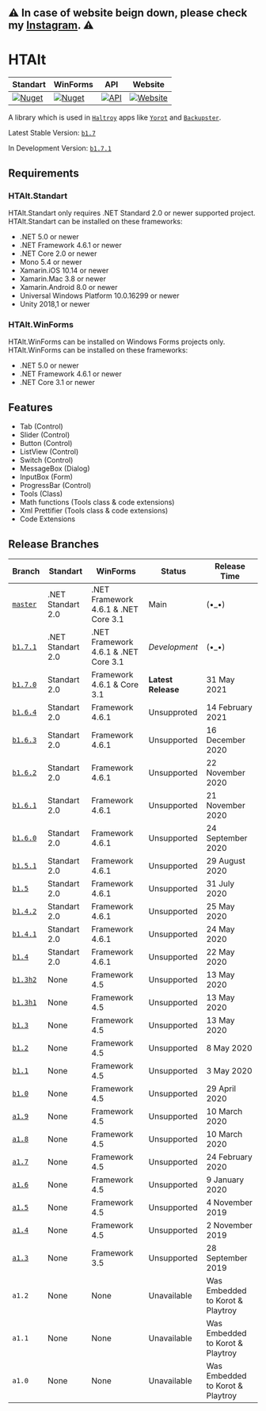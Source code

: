 ## ⚠ In case of website beign down, please check my [Instagram](https://instagram.com/haltroy_). ⚠
# HTAlt
|Standart|WinForms|API|Website|
|-|-|-|-|
|[![Nuget](https://img.shields.io/nuget/dt/HTAlt.Standart?label=Nuget&style=for-the-badge)](https://www.nuget.org/packages/HTAlt.Standart)|[![Nuget](https://img.shields.io/nuget/dt/HTAlt.WinForms?label=Nuget&style=for-the-badge)](https://www.nuget.org/packages/HTAlt.WinForms)| [![API](https://img.shields.io/badge/HTAlt-API%20Docs-blue?style=for-the-badge)](http://htalt.haltroy.com) | [![Website](https://img.shields.io/badge/haltroy-Website-blue?style=for-the-badge)](https://haltroy.com) |



A library which is used in [`Haltroy`](http://haltroy.com) apps like [`Yorot`](https://github.com/haltroy/Yorot) and [`Backupster`](https://haltroy.com/Backupster.html).

Latest Stable Version: [`b1.7`](https://github.com/Haltroy/HTAlt/releases/tag/b1.7.0)

In Development Version: [`b1.7.1`](https://github.com/Haltroy/HTAlt/releases/tag/b1.7.1)

## Requirements
### HTAlt.Standart
HTAlt.Standart only requires .NET Standard 2.0 or newer supported project. HTAlt.Standart can be installed on these frameworks:
 - .NET 5.0 or newer
 - .NET Framework 4.6.1 or newer
 - .NET Core 2.0 or newer
 - Mono 5.4 or newer
 - Xamarin.iOS 10.14 or newer
 - Xamarin.Mac 3.8 or newer
 - Xamarin.Android 8.0 or newer
 - Universal Windows Platform 10.0.16299 or newer
 - Unity 2018,1 or newer

### HTAlt.WinForms
HTAlt.WinForms can be installed on Windows Forms projects only. HTAlt.WinForms can be installed on these frameworks:
 - .NET 5.0 or newer
 - .NET Framework 4.6.1 or newer
 - .NET Core 3.1 or newer

## Features
 - Tab (Control)
 - Slider (Control)
 - Button (Control)
 - ListView (Control)
 - Switch (Control)
 - MessageBox (Dialog)
 - InputBox (Form)
 - ProgressBar (Control)
 - Tools (Class)
 - Math functions (Tools class & code extensions) 
 - Xml Prettifier (Tools class & code extensions)
 - Code Extensions

 ## Release Branches

| Branch                                                               | Standart | WinForms | Status | Release Time |
|----------------------------------------------------------------------|---------------|---------------------|----------|------------|
| [`master`](https://github.com/haltroy/htalt)              | .NET Standart 2.0 | .NET Framework 4.6.1 & .NET Core 3.1 | Main | (•_•) |
| [`b1.7.1`](https://github.com/haltroy/htalt/tree/b1.7.1) | .NET Standart 2.0 | .NET Framework 4.6.1 & .NET Core 3.1 | *Development* | (•_•) |
| [`b1.7.0`](https://github.com/haltroy/htalt/tree/b1.7.0) | Standart 2.0 | Framework 4.6.1 & Core 3.1 | **Latest Release** | 31 May 2021 |
| [`b1.6.4`](https://github.com/haltroy/htalt/tree/b1.6.4) | Standart 2.0 | Framework 4.6.1 | Unsupproted | 14 February 2021 |
| [`b1.6.3`](https://github.com/haltroy/htalt/tree/b1.6.3) | Standart 2.0 | Framework 4.6.1 | Unsupported | 16 December 2020 |
| [`b1.6.2`](https://github.com/haltroy/htalt/tree/b1.6.2) | Standart 2.0 | Framework 4.6.1 | Unsupported | 22 November 2020 |
| [`b1.6.1`](https://github.com/haltroy/htalt/tree/b1.6.1) | Standart 2.0 | Framework 4.6.1 | Unsupported | 21 November 2020 |
| [`b1.6.0`](https://github.com/haltroy/htalt/tree/b1.6.0) | Standart 2.0 | Framework 4.6.1 | Unsupported | 24 September 2020 |
| [`b1.5.1`](https://github.com/haltroy/htalt/tree/b1.5.1) | Standart 2.0 | Framework 4.6.1 | Unsupported | 29 August 2020 |
| [`b1.5`](https://github.com/haltroy/htalt/tree/b1.5) | Standart 2.0 | Framework 4.6.1 | Unsupported | 31 July 2020 |
| [`b1.4.2`](https://github.com/haltroy/htalt/tree/b1.4.2) | Standart 2.0 | Framework 4.6.1 | Unsupported | 25 May 2020 |
| [`b1.4.1`](https://github.com/haltroy/htalt/tree/b1.4.1) | Standart 2.0 | Framework 4.6.1 | Unsupported | 24 May 2020 |
| [`b1.4`](https://github.com/haltroy/htalt/tree/b1.4) | Standart 2.0 | Framework 4.6.1 | Unsupported | 22 May 2020 |
| [`b1.3h2`](https://github.com/haltroy/htalt/tree/b1.3h2) | None | Framework 4.5 | Unsupported | 13 May 2020 |
| [`b1.3h1`](https://github.com/haltroy/htalt/tree/b1.3h1) | None | Framework 4.5 | Unsupported | 13 May 2020 |
| [`b1.3`](https://github.com/haltroy/htalt/tree/b1.3) | None | Framework 4.5 | Unsupported | 13 May 2020 |
| [`b1.2`](https://github.com/haltroy/htalt/tree/b1.2) | None | Framework 4.5 | Unsupported | 8 May 2020 |
| [`b1.1`](https://github.com/haltroy/htalt/tree/b1.1) | None | Framework 4.5 | Unsupported | 3 May 2020 |
| [`b1.0`](https://github.com/haltroy/htalt/tree/b1.0) | None | Framework 4.5 | Unsupported | 29 April 2020 |
| [`a1.9`](https://github.com/haltroy/htalt/tree/a1.9) | None | Framework 4.5 | Unsupported | 10 March 2020 |
| [`a1.8`](https://github.com/haltroy/htalt/tree/a1.8) | None | Framework 4.5 | Unsupported | 10 March 2020 |
| [`a1.7`](https://github.com/haltroy/htalt/tree/a1.7) | None | Framework 4.5 | Unsupported | 24 February 2020 |
| [`a1.6`](https://github.com/haltroy/htalt/tree/a1.6) | None | Framework 4.5 | Unsupported | 9 January 2020 |
| [`a1.5`](https://github.com/haltroy/htalt/tree/a1.5) | None | Framework 4.5 | Unsupported | 4 November 2019 |
| [`a1.4`](https://github.com/haltroy/htalt/tree/a1.4) | None | Framework 4.5 | Unsupported | 2 November 2019 |
| [`a1.3`](https://github.com/haltroy/htalt/tree/a1.4) | None | Framework 3.5 | Unsupported | 28 September 2019 |
| `a1.2` | None | None | Unavailable | Was Embedded to Korot & Playtroy |
| `a1.1` | None | None | Unavailable | Was Embedded to Korot & Playtroy |
| `a1.0` | None | None | Unavailable | Was Embedded to Korot & Playtroy |


